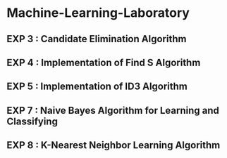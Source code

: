 # Machine-Learning-Laboratory

## <href src="https://github.com/Jayanthi-T/Machine-Learning-Laboratory/blob/main/EXP%203%20:%20Candidate%20Elimination%20Algorithm.py">EXP 3 : Candidate Elimination Algorithm </href>
## EXP 4 : Implementation of Find S Algorithm
## EXP 5 : Implementation of ID3 Algorithm
## EXP 7 : Naive Bayes Algorithm for Learning and Classifying
## EXP 8 : K-Nearest Neighbor Learning Algorithm
